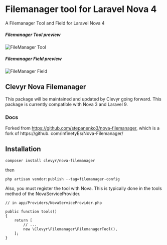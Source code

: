 # Filemanager tool for Laravel Nova 4

A Filemanager Tool and Field for Laravel Nova 4

##### Filemanager Tool preview

![FileManager Tool](https://user-images.githubusercontent.com/42798230/44862985-d3d57b80-ac73-11e8-9169-2e76a3584ea4.gif)

##### Filemanager Field preview

![FileManager Field](https://user-images.githubusercontent.com/42798230/44864362-5f9cd700-ac77-11e8-9e0f-330d18a81598.gif)

## Clevyr Nova Filemanager

This package will be maintained and updated by Clevyr going forward. This package is currently compatible with Nova 3 and Laravel 9.

### Docs
Forked from https://github.com/stepanenko3/nova-filemanager, which is a fork of https://github.
com/InfinetyEs/Nova-Filemanager/

## Installation
```
composer install clevyr/nova-filemanager
```
then
```
php artisan vendor:publish --tag=filemanager-config
```
Also, you must register the tool with Nova. This is typically done in the tools method of the NovaServiceProvider.
```
// in app/Providers/NovaServiceProvider.php

public function tools()
{
    return [
        // ...
        new \Clevyr\Filemanager\FilemanagerTool(),
    ];
}
```
